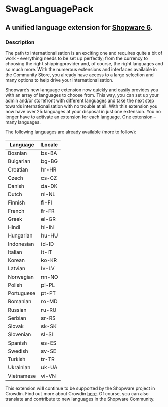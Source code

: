 # SwagLanguagePack

## A unified language extension for [Shopware 6](https://github.com/shopware/platform).

### Description
The path to internationalisation is an exciting one and requires quite a bit of work - everything needs to be set up perfectly; from the currency to choosing the right shippingprovider and, of course, the right languages and so much more. With the numerous extensions and interfaces available in the Community Store, you already have access to a large selection and many options to help drive your internationalisation.

Shopware’s new language extension now quickly and easily provides you with an array of languages to choose from. This way, you can set up your admin and/or storefront with different languages and take the next step towards internationalisation with no trouble at all. With this extension you now have over 25 languages at your disposal in just one extension. You no longer have to activate an extension for each language. One extension – many languages.

The following languages are already available (more to follow):

| Language   | Locale |  
|------------|--------|
| Bosnian    | bs-BA  |
| Bulgarian  | bg-BG  |
| Croatian   | hr-HR  |
| Czech      | cs-CZ  |
| Danish     | da-DK  |
| Dutch      | nl-NL  |
| Finnish    | fi-FI  |
| French     | fr-FR  |
| Greek      | el-GR  |
| Hindi      | hi-IN  |
| Hungarian  | hu-HU  |
| Indonesian | id-ID  |
| Italian    | it-IT  |
| Korean     | ko-KR  |
| Latvian    | lv-LV  |
| Norwegian  | nn-NO  |  
| Polish     | pl-PL  |
| Portuguese | pt-PT  |
| Romanian   | ro-MD  |
| Russian    | ru-RU  |
| Serbian    | sr-RS  |
| Slovak     | sk-SK  |
| Slovenian  | sl-SI  |
| Spanish    | es-ES  |
| Swedish    | sv-SE  |
| Turkish    | tr-TR  |
| Ukrainian  | uk-UA  |
| Vietnamese | vi-VN  |

This extension will continue to be supported by the Shopware project in Crowdin. Find out more about Crowdin [here](https://crowdin.com/project/shopware6). Of course, you can also translate and contribute to new languages in the Shopware Community.